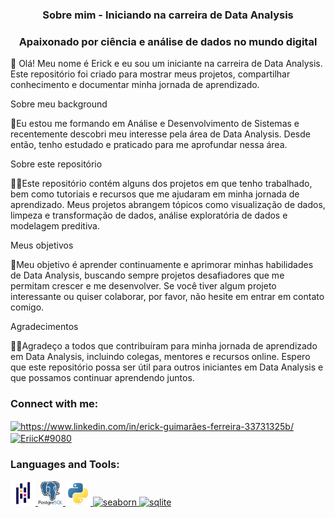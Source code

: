 <h3 align="center">Sobre mim - Iniciando na carreira de Data Analysis</h3>

<h3 align="center">Apaixonado por ciência e análise de dados no mundo digital</h3>

👋 Olá! Meu nome é Erick e eu sou um iniciante na carreira de Data Analysis. Este repositório foi criado para mostrar meus projetos, compartilhar conhecimento e documentar minha jornada de aprendizado.

Sobre meu background

🌱Eu estou me formando em Análise e Desenvolvimento de Sistemas e recentemente descobri meu interesse pela área de Data Analysis. Desde então, tenho estudado e praticado para me aprofundar nessa área.

Sobre este repositório

👨‍💻Este repositório contém alguns dos projetos em que tenho trabalhado, bem como tutoriais e recursos que me ajudaram em minha jornada de aprendizado. Meus projetos abrangem tópicos como visualização de dados, limpeza e transformação de dados, análise exploratória de dados e modelagem preditiva.

Meus objetivos

🚀Meu objetivo é aprender continuamente e aprimorar minhas habilidades de Data Analysis, buscando sempre projetos desafiadores que me permitam crescer e me desenvolver. Se você tiver algum projeto interessante ou quiser colaborar, por favor, não hesite em entrar em contato comigo.

Agradecimentos

🤙🏻Agradeço a todos que contribuíram para minha jornada de aprendizado em Data Analysis, incluindo colegas, mentores e recursos online. Espero que este repositório possa ser útil para outros iniciantes em Data Analysis e que possamos continuar aprendendo juntos.


<h3 align="left">Connect with me:</h3>
<p align="left">
<a href="https://linkedin.com/in/https://www.linkedin.com/in/erick-guimarães-ferreira-33731325b/" target="blank"><img align="center" src="https://raw.githubusercontent.com/rahuldkjain/github-profile-readme-generator/master/src/images/icons/Social/linked-in-alt.svg" alt="https://www.linkedin.com/in/erick-guimarães-ferreira-33731325b/" height="30" width="40" /></a>
<a href="https://discord.gg/EriicK#9080" target="blank"><img align="center" src="https://raw.githubusercontent.com/rahuldkjain/github-profile-readme-generator/master/src/images/icons/Social/discord.svg" alt="EriicK#9080" height="30" width="40" /></a>
</p>

<h3 align="left">Languages and Tools:</h3>
<p align="left"> <a href="https://pandas.pydata.org/" target="_blank" rel="noreferrer"> <img src="https://raw.githubusercontent.com/devicons/devicon/2ae2a900d2f041da66e950e4d48052658d850630/icons/pandas/pandas-original.svg" alt="pandas" width="40" height="40"/> </a> <a href="https://www.postgresql.org" target="_blank" rel="noreferrer"> <img src="https://raw.githubusercontent.com/devicons/devicon/master/icons/postgresql/postgresql-original-wordmark.svg" alt="postgresql" width="40" height="40"/> </a> <a href="https://www.python.org" target="_blank" rel="noreferrer"> <img src="https://raw.githubusercontent.com/devicons/devicon/master/icons/python/python-original.svg" alt="python" width="40" height="40"/> </a> <a href="https://seaborn.pydata.org/" target="_blank" rel="noreferrer"> <img src="https://seaborn.pydata.org/_images/logo-mark-lightbg.svg" alt="seaborn" width="40" height="40"/> </a> <a href="https://www.sqlite.org/" target="_blank" rel="noreferrer"> <img src="https://www.vectorlogo.zone/logos/sqlite/sqlite-icon.svg" alt="sqlite" width="40" height="40"/> </a> </p>

